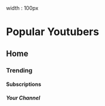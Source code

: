 <!DOCTYPE html>
<html lang="en">
   <head>
      <meta charaset="utf-8">
      <title> Tips For Youtubers</title>
        width : 100px
   </head>
   <body>
      <h1>Popular Youtubers</h1>
      <h2> Home </h2>
      <h3> Trending </h3>
      <h4> Subscriptions </h4>
      <h5> Your Channel </h5>
   </body>
</html>
